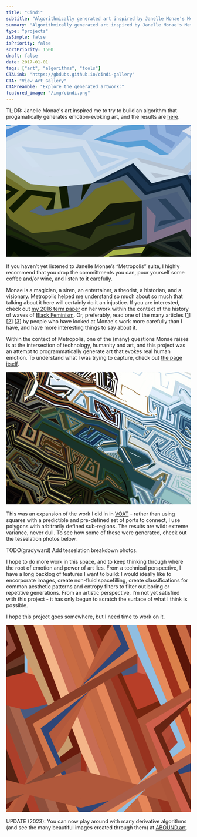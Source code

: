 ```yaml
---
title: "Cindi"
subtitle: "Algorithmically generated art inspired by Janelle Monae's Metropolis Suite"
summary: "Algorithmically generated art inspired by Janelle Monae's Metropolis Suite"
type: "projects"
isSimple: false
isPriority: false
sortPriority: 1500
draft: false
date: 2017-01-01
tags: ["art", "algorithms", "tools"]
CTALink: "https://gbdubs.github.io/cindi-gallery"
CTA: "View Art Gallery"
CTAPreamble: "Explore the generated artwork:"
featured_image: "/img/cindi.png"
---
```


TL;DR: Janelle Monae's art inspired me to try to build an algorithm that progamatically generates emotion-evoking art, and the results are [here](https://gbdubs.github.io/cindi-gallery/). 

![A rendering of the CINDI program](/img/CINDI1.png)

If you haven’t yet listened to Janelle Monae’s “Metropolis” suite, I highly recommend that you drop  the committments you can, pour yourself some coffee and/or wine, and listen to it carefully. 

Monae is a magician, a siren, an entertainer, a theorist, a historian, and a visionary. Metropolis helped me understand so much about so much that talking about it here will certainly do it an injustice. If you are interested, check out [my 2016 term paper](https://github.com/gbdubs/monae) on her work within the context of the history of waves of [Black Feminism](https://en.wikipedia.org/wiki/Black_feminism). Or, preferably, read one of the many articles [[1](https://medium.com/black-feminism/black-feminism-through-the-lens-of-janelle-monae-the-electric-lady-a0f917c547e7)] [[2](https://pqdtopen.proquest.com/doc/1545710995.html?FMT=AI)] [[3](https://repository.library.georgetown.edu/bitstream/handle/10822/760841/ZaGara_georgetown_0076M_12968.pdf?sequence=1&isAllowed=y)] by people who have looked at Monae's work more carefully than I have, and have more interesting things to say about it.

Within the context of Metropolis, one of the (many) questions Monae raises is at the intersection of technology, humanity and art, and this project was an attempt to programmatically generate art that evokes real human emotion. To understand what I was trying to capture, check out [the page itself](http://cindi.in).

![A rendering of the CINDI program](/img/CINDI2.png)

This was an expansion of the work I did in in [VOAT](../voat) - rather than using squares with a predictible and pre-defined set of ports to connect, I use polygons with arbitrarily defined sub-regions. The results are wild: extreme variance, never dull.  To see how some of these were generated, check out the tesselation photos below.

TODO(gradyward) Add tesselation breakdown photos.

I hope to do more work in this space, and to keep thinking through where the root of emotion and power of art lies. From a technical perspective, I have a long backlog of features I want to build: I would ideally like to encorporate images, create non-fluid spacefilling, create classifications for common aesthetic patterns and entropy filters to filter out boring or repetitive generations. From an artistic perspective, I'm not yet satisfied with this project - it has only begun to scratch the surface of what I think is possible. 

I hope this project goes somewhere, but I need time to work on it.

![A rendering of the CINDI program](/img/cindi.png)

UPDATE (2023): You can now play around with many derivative algorithms (and see the many beautiful images created through them) at [ABOUND.art](https://abound.art).

